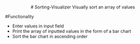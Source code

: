 <p align="center">
# Sorting-Visualizer
Visually sort an array of values
</p>

#Functionality
- Enter values in input field 
- Print the array of inputted values in the form of a bar chart
- Sort the bar chart in ascending order 
